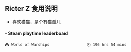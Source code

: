 ## Ricter Z 食用说明
- 喜欢猫猫，是个冇猫孤儿

<!-- steam-box start -->
#### - Steam playtime leaderboard
```text
🎮 World of Warships                 🕘 196 hrs 54 mins
```
<!-- Powered by https://github.com/YouEclipse/steam-box . -->
<!-- steam-box end -->
